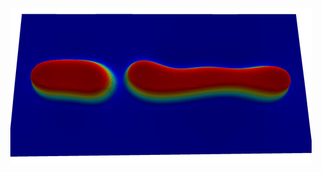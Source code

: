 <p align="center">
  <img src="https://raw.githubusercontent.com/alexschlueter/myngsolve/master/ngscahn.gif" />
</p>
